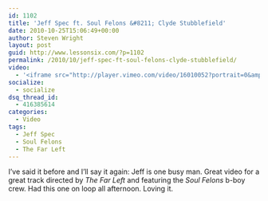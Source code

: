 ```yaml
---
id: 1102
title: 'Jeff Spec ft. Soul Felons &#8211; Clyde Stubblefield'
date: 2010-10-25T15:06:49+00:00
author: Steven Wright
layout: post
guid: http://www.lessonsix.com/?p=1102
permalink: /2010/10/jeff-spec-ft-soul-felons-clyde-stubblefield/
video:
  - '<iframe src="http://player.vimeo.com/video/16010052?portrait=0&amp;color=009aff" width="540" height="304" frameborder="0"></iframe>'
socialize:
  - socialize
dsq_thread_id:
  - 416385614
categories:
  - Video
tags:
  - Jeff Spec
  - Soul Felons
  - The Far Left
---
```

I&#8217;ve said it before and I&#8217;ll say it again: Jeff is one busy man. Great video for a great track directed by _The Far Left_ and featuring the _Soul Felons_ b-boy crew. Had this one on loop all afternoon. Loving it.